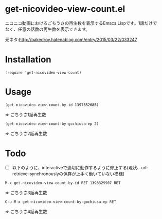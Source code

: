 # get-nicovideo-view-count.el
ニコニコ動画におけるごちうさの再生数を表示するEmacs Lispです。1話だけでなく、任意の話数の再生数を表示できます。

元ネタ:http://bakedroy.hatenablog.com/entry/2015/03/22/033247
# Installation
```
(require 'get-nicovideo-view-count)
```

# Usage
```
(get-nicovideo-view-count-by-id 1397552685)
```
=> ごちうさ1話再生数
```
(get-nicovideo-view-count-by-gochiusa-ep 2)
```
=> ごちうさ2話再生数

# Todo
- [ ] 以下のように、interactiveで適切に動作するように修正する(現状、url-retrieve-synchronouslyの保存が上手く動いていない模様)
```
M-x get-nicovideo-view-count-by-id RET 1398329907 RET
```
=> ごちうさ3話再生数
```
C-u M-x get-nicovideo-view-count-by-gochiusa-ep RET
```
=> ごちうさ4話再生数
